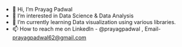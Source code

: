 - 👋 Hi, I’m Prayag Padwal
- 👀 I’m interested in Data Science & Data Analysis   
- 🌱 I’m currently learning Data visualization using various libraries.
- 📫 How to reach me on LinkedIn - @prayagpadwal , Email- prayagpadwal62@gmail.com
                      

<!---
prayagpadwal/prayagpadwal is a ✨ special ✨ repository because its `README.md` (this file) appears on your GitHub profile.
You can click the Preview link to take a look at your changes.
--->
